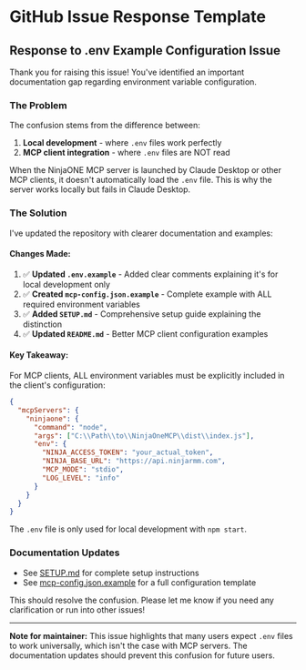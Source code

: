 # GitHub Issue Response Template

## Response to .env Example Configuration Issue

Thank you for raising this issue! You've identified an important documentation gap regarding environment variable configuration.

### The Problem
The confusion stems from the difference between:
1. **Local development** - where `.env` files work perfectly
2. **MCP client integration** - where `.env` files are NOT read

When the NinjaONE MCP server is launched by Claude Desktop or other MCP clients, it doesn't automatically load the `.env` file. This is why the server works locally but fails in Claude Desktop.

### The Solution
I've updated the repository with clearer documentation and examples:

#### Changes Made:
1. ✅ **Updated `.env.example`** - Added clear comments explaining it's for local development only
2. ✅ **Created `mcp-config.json.example`** - Complete example with ALL required environment variables
3. ✅ **Added `SETUP.md`** - Comprehensive setup guide explaining the distinction
4. ✅ **Updated `README.md`** - Better MCP client configuration examples

#### Key Takeaway:
For MCP clients, ALL environment variables must be explicitly included in the client's configuration:

```json
{
  "mcpServers": {
    "ninjaone": {
      "command": "node",
      "args": ["C:\\Path\\to\\NinjaOneMCP\\dist\\index.js"],
      "env": {
        "NINJA_ACCESS_TOKEN": "your_actual_token",
        "NINJA_BASE_URL": "https://api.ninjarmm.com",
        "MCP_MODE": "stdio",
        "LOG_LEVEL": "info"
      }
    }
  }
}
```

The `.env` file is only used for local development with `npm start`.

### Documentation Updates
- See [SETUP.md](SETUP.md) for complete setup instructions
- See [mcp-config.json.example](mcp-config.json.example) for a full configuration template

This should resolve the confusion. Please let me know if you need any clarification or run into other issues!

---

**Note for maintainer:** This issue highlights that many users expect `.env` files to work universally, which isn't the case with MCP servers. The documentation updates should prevent this confusion for future users.
